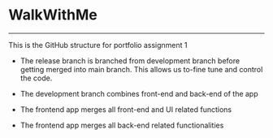 # WalkWithMe

--------
This is the GitHub structure for portfolio assignment 1

+ The release branch is branched from development branch before getting merged into main branch. This allows us to-fine tune and control the code.

+ The development branch combines front-end and back-end of the app

+ The frontend app merges all front-end and UI related functions

+ The frontend app merges all back-end related functionalities


